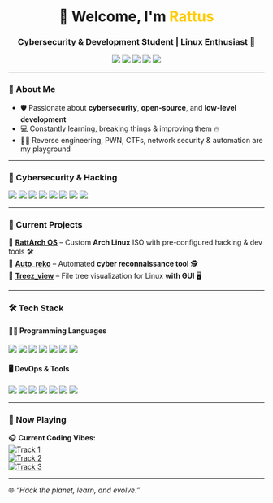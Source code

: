 <h1 align="center">👋 Welcome, I'm <span style="color:#ffcc00">Rattus</span></h1>
<h3 align="center">Cybersecurity & Development Student | Linux Enthusiast 🐧</h3>

<p align="center">
  <img src="https://img.shields.io/badge/OS-Arch_Linux-1793D1?style=for-the-badge&logo=arch-linux&logoColor=white"/>
  <img src="https://img.shields.io/badge/Editors-Neovim-57A143?style=for-the-badge&logo=neovim&logoColor=white"/>
  <img src="https://img.shields.io/badge/Editors-Zed-191919?style=for-the-badge&logo=zed&logoColor=white"/>
  <img src="https://img.shields.io/badge/Editors-Code_OSS-007ACC?style=for-the-badge&logo=visual-studio-code&logoColor=white"/>
  <img src="https://img.shields.io/badge/Shell-Zsh-FFD700?style=for-the-badge&logo=gnu-bash&logoColor=white"/>
</p>

---

### 🚀 About Me  
- 🛡️ Passionate about **cybersecurity**, **open-source**, and **low-level development**  
- 💻 Constantly learning, breaking things & improving them 🔥  
- 🏴‍☠️ Reverse engineering, PWN, CTFs, network security & automation are my playground  

---

### 🔐 Cybersecurity & Hacking  
<p align="left">
  <img src="https://img.shields.io/badge/-PWN-DC143C?style=flat-square&logo=hack-the-box&logoColor=white"/>
  <img src="https://img.shields.io/badge/-Reverse_Engineering-800080?style=flat-square&logo=python&logoColor=white"/>
  <img src="https://img.shields.io/badge/-Network_Security-0a66c2?style=flat-square&logo=wikipedia&logoColor=white"/>
  <img src="https://img.shields.io/badge/-Web_Pentest-FF5733?style=flat-square&logo=burp-suite&logoColor=white"/>
  <img src="https://img.shields.io/badge/-OSINT-008000?style=flat-square&logo=osint&logoColor=white"/>
  <img src="https://img.shields.io/badge/-Cryptanalysis-004080?style=flat-square&logo=gnupg&logoColor=white"/>
  <img src="https://img.shields.io/badge/-SDR-FFA500?style=flat-square&logo=gnuradio&logoColor=white"/>
  <img src="https://img.shields.io/badge/-CTFtime-FF4500?style=flat-square&logo=protonmail&logoColor=white"/>
</p>

---

### 🔭 Current Projects  
🚀 **[RattArch OS](#)** – Custom **Arch Linux** ISO with pre-configured hacking & dev tools 🛠️  
🤖 **[Auto_reko](#)** – Automated **cyber reconnaissance tool** 🕵️  
🌳 **[Treez_view](#)** – File tree visualization for Linux **with GUI** 🖥️  

---

### 🛠️ Tech Stack  

#### 👨‍💻 Programming Languages  
<p align="left">
  <img src="https://img.shields.io/badge/-Bash-4EAA25?style=flat-square&logo=gnu-bash&logoColor=white"/>
  <img src="https://img.shields.io/badge/-C-00599C?style=flat-square&logo=c&logoColor=white"/>
  <img src="https://img.shields.io/badge/-C++-00599C?style=flat-square&logo=c%2B%2B&logoColor=white"/>
  <img src="https://img.shields.io/badge/-Go-00ADD8?style=flat-square&logo=go&logoColor=white"/>
  <img src="https://img.shields.io/badge/-Python-3776AB?style=flat-square&logo=python&logoColor=white"/>
  <img src="https://img.shields.io/badge/-Java-ED8B00?style=flat-square&logo=java&logoColor=white"/>
  <img src="https://img.shields.io/badge/-PHP-777BB4?style=flat-square&logo=php&logoColor=white"/>
</p>

#### 🖥️ DevOps & Tools  
<p align="left">
  <img src="https://img.shields.io/badge/-Docker-2496ED?style=flat-square&logo=docker&logoColor=white"/>
  <img src="https://img.shields.io/badge/-Git-F05032?style=flat-square&logo=git&logoColor=white"/>
  <img src="https://img.shields.io/badge/-Linux-FCC624?style=flat-square&logo=linux&logoColor=black"/>
  <img src="https://img.shields.io/badge/-PostgreSQL-336791?style=flat-square&logo=postgresql&logoColor=white"/>
  <img src="https://img.shields.io/badge/-MariaDB-003545?style=flat-square&logo=mariadb&logoColor=white"/>
  <img src="https://img.shields.io/badge/-MySQL-4479A1?style=flat-square&logo=mysql&logoColor=white"/>
  <img src="https://img.shields.io/badge/-MongoDB-47A248?style=flat-square&logo=mongodb&logoColor=white"/>
</p>

---

### 🎵 Now Playing  
🎧 **Current Coding Vibes:**  
[![Track 1](https://img.shields.io/badge/🎵-Click%20to%20Listen-red?style=for-the-badge&logo=youtube&logoColor=white)](https://www.youtube.com/watch?v=kTW5AcuSS7A&t=3003s)  
[![Track 2](https://img.shields.io/badge/🎵-Click%20to%20Listen-red?style=for-the-badge&logo=youtube&logoColor=white)](https://www.youtube.com/watch?v=LzeFXJ4vCWg&t=575s)  
[![Track 3](https://img.shields.io/badge/🎵-Click%20to%20Listen-red?style=for-the-badge&logo=youtube&logoColor=white)](https://www.youtube.com/watch?v=xulXmZrC9uI)  

---

🌐 *“Hack the planet, learn, and evolve.”*  
